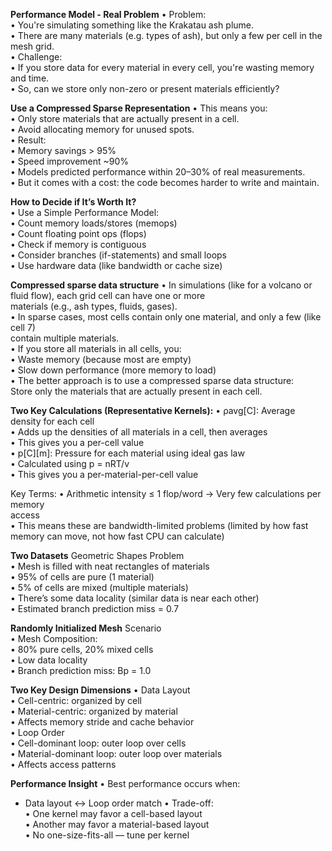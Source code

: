 **Performance Model - Real Problem**
• Problem:  
	• You're simulating something like the Krakatau ash plume.  
	• There are many materials (e.g. types of ash), but only a few per cell in the  
mesh grid.  
• Challenge:  
	• If you store data for every material in every cell, you're wasting memory  
	and time.  
	• So, can we store only non-zero or present materials efficiently?

**Use a Compressed Sparse Representation**
• This means you:  
	• Only store materials that are actually present in a cell.  
	• Avoid allocating memory for unused spots.  
• Result:  
	• Memory savings > 95%  
	• Speed improvement ~90%  
	• Models predicted performance within 20–30% of real measurements.  
	• But it comes with a cost: the code becomes harder to write and maintain.

**How to Decide if It’s Worth It?**  
• Use a Simple Performance Model:  
	• Count memory loads/stores (memops)  
	• Count floating point ops (flops)  
	• Check if memory is contiguous  
	• Consider branches (if-statements) and small loops  
	• Use hardware data (like bandwidth or cache size)

**Compressed sparse data structure**
• In simulations (like for a volcano or fluid flow), each grid cell can have one or more  
materials (e.g., ash types, fluids, gases).  
• In sparse cases, most cells contain only one material, and only a few (like cell 7)  
contain multiple materials.  
• If you store all materials in all cells, you:  
• Waste memory (because most are empty)  
• Slow down performance (more memory to load)  
• The better approach is to use a compressed sparse data structure:  
Store only the materials that are actually present in each cell.

**Two Key Calculations (Representative Kernels):**
• ρavg[C]: Average density for each cell  
	• Adds up the densities of all materials in a cell, then averages  
	• This gives you a per-cell value  
• p[C][m]: Pressure for each material using ideal gas law  
	• Calculated using p = nRT/v  
	• This gives you a per-material-per-cell value

Key Terms:
• Arithmetic intensity ≤ 1 flop/word -> Very few calculations per memory  
access  
• This means these are bandwidth-limited problems (limited by how fast  
memory can move, not how fast CPU can calculate)

**Two Datasets**
Geometric Shapes Problem  
• Mesh is filled with neat rectangles of materials  
• 95% of cells are pure (1 material)  
• 5% of cells are mixed (multiple materials)  
• There’s some data locality (similar data is near each other)  
• Estimated branch prediction miss = 0.7

**Randomly Initialized Mesh**
Scenario  
• Mesh Composition:  
• 80% pure cells, 20% mixed cells  
• Low data locality  
• Branch prediction miss: Bp = 1.0

**Two Key Design Dimensions**
• Data Layout  
	• Cell-centric: organized by cell  
	• Material-centric: organized by material  
	• Affects memory stride and cache behavior  
• Loop Order  
	• Cell-dominant loop: outer loop over cells  
	• Material-dominant loop: outer loop over materials  
	• Affects access patterns

**Performance Insight**
• Best performance occurs when:  
- Data layout ↔ Loop order match
• Trade-off:  
	• One kernel may favor a cell-based layout  
	• Another may favor a material-based layout  
• No one-size-fits-all — tune per kernel  

